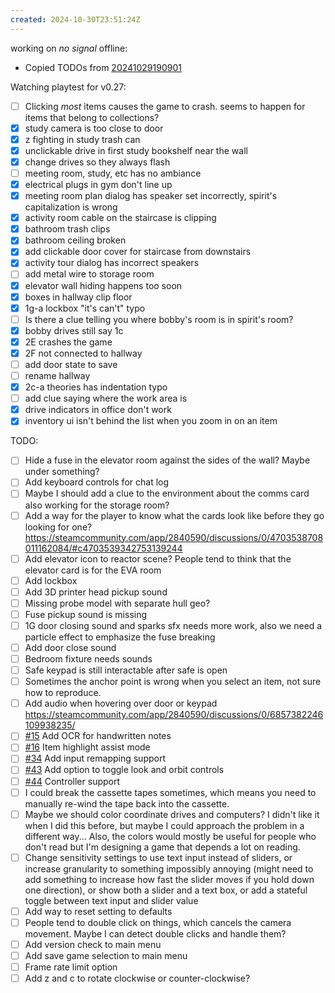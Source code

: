 ```yaml
---
created: 2024-10-30T23:51:24Z
---
```


working on _no signal_ offline:
- Copied TODOs from [20241029190901](20241029190901.md)

Watching playtest for v0.27:
- [ ] Clicking _most_ items causes the game to crash. seems to happen for items that belong to collections?
- [x] study camera is too close to door
- [x] z fighting in study trash can
- [x] unclickable drive in first study bookshelf near the wall
- [x] change drives so they always flash
- [ ] meeting room, study, etc has no ambiance
- [x] electrical plugs in gym don't line up
- [x] meeting room plan dialog has speaker set incorrectly, spirit's capitalization is wrong
- [x] activity room cable on the staircase is clipping
- [x] bathroom trash clips
- [x] bathroom ceiling broken
- [x] add clickable door cover for staircase from downstairs
- [x] activity tour dialog has incorrect speakers
- [ ] add metal wire to storage room
- [x] elevator wall hiding happens too soon
- [x] boxes in hallway clip floor
- [x] 1g-a lockbox "it's can't" typo
- [ ] Is there a clue telling you where bobby's room is in spirit's room?
- [x] bobby drives still say 1c
- [x] 2E crashes the game
- [x] 2F not connected to hallway
- [ ] add door state to save
- [ ] rename hallway
- [x] 2c-a theories has indentation typo
- [ ] add clue saying where the work area is
- [x] drive indicators in office don't work
- [x] inventory ui isn't behind the list when you zoom in on an item

TODO:
- [ ] Hide a fuse in the elevator room against the sides of the wall? Maybe under something?
- [ ] Add keyboard controls for chat log
- [ ] Maybe I should add a clue to the environment about the comms card also working for the storage room?
- [ ] Add a way for the player to know what the cards look like before they go looking for one? https://steamcommunity.com/app/2840590/discussions/0/4703538708011162084/#c4703539342753139244
- [ ] Add elevator icon to reactor scene? People tend to think that the elevator card is for the EVA room
- [ ] Add lockbox
- [ ] Add 3D printer head pickup sound
- [ ] Missing probe model with separate hull geo?
- [ ] Fuse pickup sound is missing
- [ ] 1G door closing sound and sparks sfx needs more work, also we need a particle effect to emphasize the fuse breaking
- [ ] Add door close sound
- [ ] Bedroom fixture needs sounds
- [ ] Safe keypad is still interactable after safe is open
- [ ] Sometimes the anchor point is wrong when you select an item, not sure how to reproduce.
- [ ] Add audio when hovering over door or keypad https://steamcommunity.com/app/2840590/discussions/0/6857382246109938235/
- [ ] [#15](https://gitea.arcturuscollective.com/exodrifter/lost-contact/issues/15) Add OCR for handwritten notes
- [ ] [#16](https://gitea.arcturuscollective.com/exodrifter/lost-contact/issues/16) Item highlight assist mode
- [ ] [#34](https://gitea.arcturuscollective.com/exodrifter/lost-contact/issues/34) Add input remapping support
- [ ] [#43](https://gitea.arcturuscollective.com/exodrifter/lost-contact/issues/43) Add option to toggle look and orbit controls
- [ ] [#44](https://gitea.arcturuscollective.com/exodrifter/lost-contact/issues/44) Controller support
- [ ] I could break the cassette tapes sometimes, which means you need to manually re-wind the tape back into the cassette.
- [ ] Maybe we should color coordinate drives and computers? I didn't like it when I did this before, but maybe I could approach the problem in a different way... Also, the colors would mostly be useful for people who don't read but I'm designing a game that depends a lot on reading.
- [ ] Change sensitivity settings to use text input instead of sliders, or increase granularity to something impossibly annoying (might need to add something to increase how fast the slider moves if you hold down one direction), or show both a slider and a text box, or add a stateful toggle between text input and slider value
- [ ] Add way to reset setting to defaults
- [ ] People tend to double click on things, which cancels the camera movement. Maybe I can detect double clicks and handle them?
- [ ] Add version check to main menu
- [ ] Add save game selection to main menu
- [ ] Frame rate limit option
- [ ] Add z and c to rotate clockwise or counter-clockwise?
